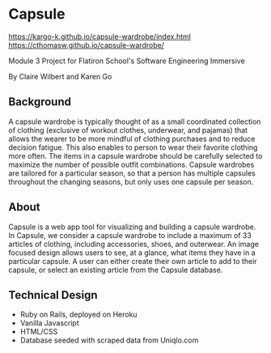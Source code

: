# Capsule
https://kargo-k.github.io/capsule-wardrobe/index.html
https://cthomasw.github.io/capsule-wardrobe/

Module 3 Project for Flatiron School's Software Engineering Immersive

By Claire Wilbert and Karen Go

## Background
A capsule wardrobe is typically thought of as a small coordinated collection of clothing (exclusive of workout clothes, underwear, and pajamas) that allows the wearer to be more mindful of clothing purchases and to reduce decision fatigue.  This also enables to person to wear their favorite clothing more often.  The items in a capsule wardrobe should be carefully selected to maximize the number of possible outfit combinations. Capsule wardrobes are tailored for a particular season, so that a person has multiple capsules throughout the changing seasons, but only uses one capsule per season.

## About
Capsule is a web app tool for visualizing and building a capsule wardrobe.  In Capsule, we consider a capsule wardrobe to include a maximum of 33 articles of clothing, including accessories, shoes, and outerwear.  An image focused design allows users to see, at a glance, what items they have in a particular capsule.  A user can either create their own article to add to their capsule, or select an existing article from the Capsule database.  

## Technical Design
* Ruby on Rails, deployed on Heroku
* Vanilla Javascript
* HTML/CSS
* Database seeded with scraped data from Uniqlo.com 
